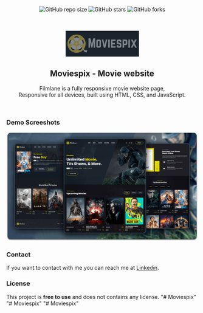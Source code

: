<div align="center">
  
  ![GitHub repo size](https://img.shields.io/github/repo-size/codewithsadee/filmlane)
  ![GitHub stars](https://img.shields.io/github/stars/codewithsadee/filmlane?style=social)
  ![GitHub forks](https://img.shields.io/github/forks/codewithsadee/filmlane?style=social)
  
  <br />
  <br />
  
  <img src="./readme-images/project-logo.png" />

  <h2 align="center">Moviespix - Movie website</h2>

  Filmlane is a fully responsive movie website page, <br />Responsive for all devices, built using HTML, CSS, and JavaScript.

</div>

<br />

### Demo Screeshots

![Filmlane Desktop Demo](./readme-images/desktop.png "Desktop Demo")


### Contact

If you want to contact with me you can reach me at [Linkedin](www.linkedin.com/in/aditya-bhadane-763845286).

### License

This project is **free to use** and does not contains any license.
"# Moviespix" 
"# Moviespix" 
"# Moviespix" 
